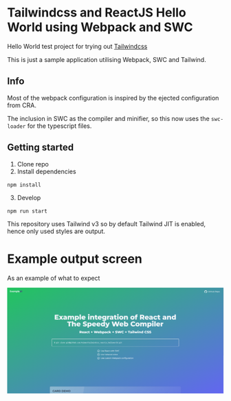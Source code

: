 # Tailwindcss and ReactJS Hello World using Webpack and SWC

Hello World test project for trying out [Tailwindcss](https://tailwindcss.com)

This is just a sample application utilising Webpack, SWC and Tailwind.

## Info

Most of the webpack configuration is inspired by the ejected configuration from CRA.

The inclusion in SWC as the compiler and minifier, so this now uses the `swc-loader` for the typescript files.

## Getting started

1. Clone repo
2. Install dependencies
```
npm install
```

3. Develop
```
npm run start
```

This repository uses Tailwind v3 so by default Tailwind JIT is enabled, hence only used styles are output.

# Example output screen

As an example of what to expect

![example-output-cards](images/example-output.png)